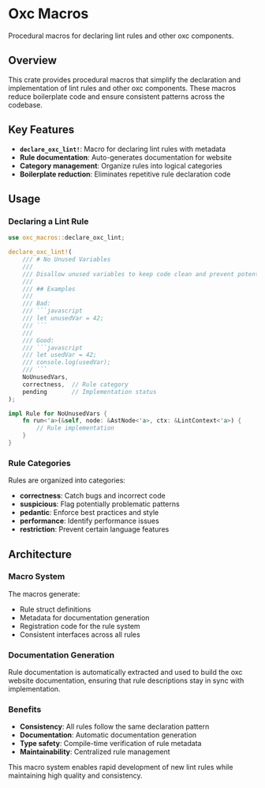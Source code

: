 # Oxc Macros

Procedural macros for declaring lint rules and other oxc components.

## Overview

This crate provides procedural macros that simplify the declaration and implementation of lint rules and other oxc components. These macros reduce boilerplate code and ensure consistent patterns across the codebase.

## Key Features

- **`declare_oxc_lint!`**: Macro for declaring lint rules with metadata
- **Rule documentation**: Auto-generates documentation for website
- **Category management**: Organize rules into logical categories
- **Boilerplate reduction**: Eliminates repetitive rule declaration code

## Usage

### Declaring a Lint Rule

```rust
use oxc_macros::declare_oxc_lint;

declare_oxc_lint!(
    /// # No Unused Variables
    /// 
    /// Disallow unused variables to keep code clean and prevent potential bugs.
    ///
    /// ## Examples
    ///
    /// Bad:
    /// ```javascript
    /// let unusedVar = 42;
    /// ```
    ///
    /// Good:
    /// ```javascript  
    /// let usedVar = 42;
    /// console.log(usedVar);
    /// ```
    NoUnusedVars,
    correctness,  // Rule category
    pending       // Implementation status
);

impl Rule for NoUnusedVars {
    fn run<'a>(&self, node: &AstNode<'a>, ctx: &LintContext<'a>) {
        // Rule implementation
    }
}
```

### Rule Categories

Rules are organized into categories:
- **correctness**: Catch bugs and incorrect code
- **suspicious**: Flag potentially problematic patterns  
- **pedantic**: Enforce best practices and style
- **performance**: Identify performance issues
- **restriction**: Prevent certain language features

## Architecture

### Macro System
The macros generate:
- Rule struct definitions
- Metadata for documentation generation
- Registration code for the rule system
- Consistent interfaces across all rules

### Documentation Generation
Rule documentation is automatically extracted and used to build the oxc website documentation, ensuring that rule descriptions stay in sync with implementation.

### Benefits
- **Consistency**: All rules follow the same declaration pattern
- **Documentation**: Automatic documentation generation
- **Type safety**: Compile-time verification of rule metadata
- **Maintainability**: Centralized rule management

This macro system enables rapid development of new lint rules while maintaining high quality and consistency.